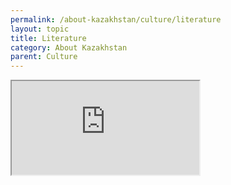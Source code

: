 ```yaml
---
permalink: /about-kazakhstan/culture/literature
layout: topic
title: Literature
category: About Kazakhstan
parent: Culture
---
```


<!-- 21:9 aspect ratio -->

<div class="preview preview-no_border grid-example grid-example-blank">
  <div class="usa-grid">
    <div class="usa-width-one-whole">
    <div class="embed-responsive embed-responsive-16by9">
      <iframe class="embed-responsive-item" src="https://dostar.atavist.com/kazakh-writers-poets-bards" allowfullscreen></iframe>
    </div>
    </div>
  </div>
</div>
